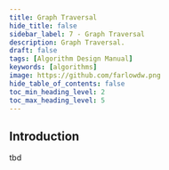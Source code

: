 ```yaml
---
title: Graph Traversal
hide_title: false
sidebar_label: 7 - Graph Traversal
description: Graph Traversal.
draft: false
tags: [Algorithm Design Manual]
keywords: [algorithms]
image: https://github.com/farlowdw.png
hide_table_of_contents: false
toc_min_heading_level: 2
toc_max_heading_level: 5
---
```


## Introduction

tbd

